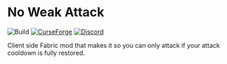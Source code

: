 # No Weak Attack
![Build](https://github.com/florensie/no-weak-attack/workflows/Build/badge.svg)
[![CurseForge](http://cf.way2muchnoise.eu/full_437915_downloads.svg)](https://www.curseforge.com/minecraft/mc-mods/no-weak-attack)
[![Discord](https://discordapp.com/api/guilds/298798089068609537/widget.png?style=shield)](https://discord.gg/87pXJadaRr)

Client side Fabric mod that makes it so you can only attack if your attack cooldown is fully restored.
